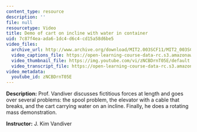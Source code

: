 ```yaml
---
content_type: resource
description: ''
file: null
resourcetype: Video
title: Demo of cart on incline with water in container
uid: 7c87f4ea-ada6-1dc4-d6c4-cd15a58d6be5
video_files:
  archive_url: http://www.archive.org/download/MIT2.003SCF11/MIT2_003SCF11_lec08_300k.mp4
  video_captions_file: https://open-learning-course-data-rc.s3.amazonaws.com/2-003sc-engineering-dynamics-fall-2011/6e669813895f501fb946c006cfa34bf0_zNCBDrnT05E.vtt
  video_thumbnail_file: https://img.youtube.com/vi/zNCBDrnT05E/default.jpg
  video_transcript_file: https://open-learning-course-data-rc.s3.amazonaws.com/2-003sc-engineering-dynamics-fall-2011/1e19545d8eb4bdf1a83794e39e68c48d_zNCBDrnT05E.pdf
video_metadata:
  youtube_id: zNCBDrnT05E
---
```


**Description:** Prof. Vandiver discusses fictitious forces at length and goes over several problems: the spool problem, the elevator with a cable that breaks, and the cart carrying water on an incline. Finally, he does a rotating mass demonstration.

**Instructor:** J. Kim Vandiver
